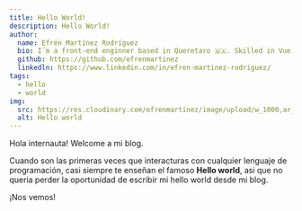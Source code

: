 ```yaml
---
title: Hello World!
description: Hello World!
author: 
  name: Efrén Martínez Rodríguez
  bio: I´m a front-end enginner based in Queretaro 🇲🇽. Skilled in Vue.js & Nuxt.js, JavaScript (ES6+), HTML & (S)CSS and much more.
  github: https://github.com/efrenmartinez
  linkedln: https://www.linkedin.com/in/efren-martinez-rodriguez/
tags: 
  - hello
  - world
img: 
  src: https://res.cloudinary.com/efrenmartinez/image/upload/w_1000,ar_16:9,c_fill,g_auto,e_sharpen/v1605124693/hello-world.jpg
  alt: Hello world
---
```


Hola internauta! Welcome a mi blog.

Cuando son las primeras veces que interacturas con cualquier lenguaje de programación,
casi siempre te enseñan el famoso **Hello world**, asi que no queria perder la oportunidad de escribir mi hello world desde mi blog. 

¡Nos vemos!